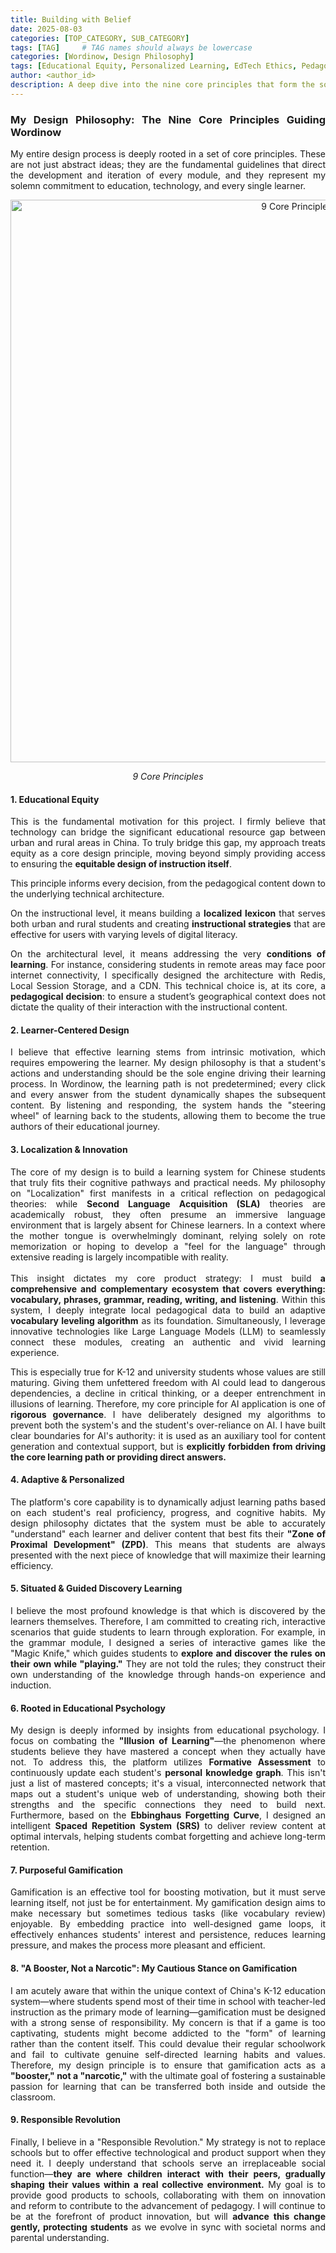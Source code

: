 ```yaml
---
title: Building with Belief
date: 2025-08-03
categories: [TOP_CATEGORY, SUB_CATEGORY]
tags: [TAG]     # TAG names should always be lowercase
categories: [Wordinow, Design Philosophy]
tags: [Educational Equity, Personalized Learning, EdTech Ethics, Pedagogy, Cognitive Science, Localization, Responsible Innovation, Learning Science, Founder Story]
author: <author_id>        
description: A deep dive into the nine core principles that form the soul of Wordinow, guiding its mission to deliver a truly equitable, personalized, and responsible learning experience for every student.
---
```

<div style="text-align: justify;">
<h3>My Design Philosophy: The Nine Core Principles Guiding Wordinow</h3>

<p>My entire design process is deeply rooted in a set of core principles. These are not just abstract ideas; they are the fundamental guidelines that direct the development and iteration of every module, and they represent my solemn commitment to education, technology, and every single learner.</p>

<p align="center">
  <img src="{{ '/assets/9corep.jpg' | relative_url }}" alt="9 Core Principles" width="900">
</p>

<p align="center"><em>9 Core Principles</em></p>

<h4>1. Educational Equity</h4>

<p>This is the fundamental motivation for this project. I firmly believe that technology can bridge the significant educational resource gap between urban and rural areas in China. To truly bridge this gap, my approach treats equity as a core design principle, moving beyond simply providing access to ensuring the <strong>equitable design of instruction itself</strong>.</p>

<p>This principle informs every decision, from the pedagogical content down to the underlying technical architecture.</p>

<p>On the instructional level, it means building a <strong>localized lexicon</strong> that serves both urban and rural students and creating <strong>instructional strategies</strong> that are effective for users with varying levels of digital literacy.</p>

<p>On the architectural level, it means addressing the very <strong>conditions of learning</strong>. For instance, considering students in remote areas may face poor internet connectivity, I specifically designed the architecture with Redis, Local Session Storage, and a CDN. This technical choice is, at its core, a <strong>pedagogical decision</strong>: to ensure a student’s geographical context does not dictate the quality of their interaction with the instructional content.</p>

<h4>2. Learner-Centered Design</h4>
<p>I believe that effective learning stems from intrinsic motivation, which requires empowering the learner. My design philosophy is that a student's actions and understanding should be the sole engine driving their learning process. In Wordinow, the learning path is not predetermined; every click and every answer from the student dynamically shapes the subsequent content. By listening and responding, the system hands the "steering wheel" of learning back to the students, allowing them to become the true authors of their educational journey.</p>

<h4>3. Localization & Innovation</h4>
<p>The core of my design is to build a learning system for Chinese students that truly fits their cognitive pathways and practical needs. My philosophy on "Localization" first manifests in a critical reflection on pedagogical theories: while <strong>Second Language Acquisition (SLA)</strong> theories are academically robust, they often presume an immersive language environment that is largely absent for Chinese learners. In a context where the mother tongue is overwhelmingly dominant, relying solely on rote memorization or hoping to develop a "feel for the language" through extensive reading is largely incompatible with reality.
<br><br>
This insight dictates my core product strategy: I must build <strong>a comprehensive and complementary ecosystem that covers everything: vocabulary, phrases, grammar, reading, writing, and listening</strong>. Within this system, I deeply integrate local pedagogical data to build an adaptive <strong>vocabulary leveling algorithm</strong> as its foundation. Simultaneously, I leverage innovative technologies like Large Language Models (LLM) to seamlessly connect these modules, creating an authentic and vivid learning experience.</p>
<p>This is especially true for K-12 and university students whose values are still maturing. Giving them unfettered freedom with AI could lead to dangerous dependencies, a decline in critical thinking, or a deeper entrenchment in illusions of learning. Therefore, my core principle for AI application is one of <strong>rigorous governance</strong>. I have deliberately designed my algorithms to prevent both the system's and the student's over-reliance on AI. I have built clear boundaries for AI's authority: it is used as an auxiliary tool for content generation and contextual support, but is <strong>explicitly forbidden from driving the core learning path or providing direct answers.</strong></p>

<h4>4. Adaptive & Personalized</h4>
<p>The platform's core capability is to dynamically adjust learning paths based on each student's real proficiency, progress, and cognitive habits. My design philosophy dictates that the system must be able to accurately "understand" each learner and deliver content that best fits their <strong>"Zone of Proximal Development" (ZPD)</strong>. This means that students are always presented with the next piece of knowledge that will maximize their learning efficiency.</p>

<h4>5. Situated & Guided Discovery Learning</h4>
<p>I believe the most profound knowledge is that which is discovered by the learners themselves. Therefore, I am committed to creating rich, interactive scenarios that guide students to learn through exploration. For example, in the grammar module, I designed a series of interactive games like the "Magic Knife," which guides students to <strong>explore and discover the rules on their own while "playing."</strong> They are not told the rules; they construct their own understanding of the knowledge through hands-on experience and induction.</p>

<h4>6. Rooted in Educational Psychology</h4>
<p>My design is deeply informed by insights from educational psychology. I focus on combating the <strong>"Illusion of Learning"</strong>—the phenomenon where students believe they have mastered a concept when they actually have not. To address this, the platform utilizes <strong>Formative Assessment</strong> to continuously update each student's <strong>personal knowledge graph</strong>. This isn't just a list of mastered concepts; it's a visual, interconnected network that maps out a student's unique web of understanding, showing both their strengths and the specific connections they need to build next. Furthermore, based on the <strong>Ebbinghaus Forgetting Curve</strong>, I designed an intelligent <strong>Spaced Repetition System (SRS)</strong> to deliver review content at optimal intervals, helping students combat forgetting and achieve long-term retention.</p>

<h4>7. Purposeful Gamification</h4>
<p>Gamification is an effective tool for boosting motivation, but it must serve learning itself, not just be for entertainment. My gamification design aims to make necessary but sometimes tedious tasks (like vocabulary review) enjoyable. By embedding practice into well-designed game loops, it effectively enhances students' interest and persistence, reduces learning pressure, and makes the process more pleasant and efficient.</p>

<h4>8. "A Booster, Not a Narcotic": My Cautious Stance on Gamification</h4>
<p>I am acutely aware that within the unique context of China's K-12 education system—where students spend most of their time in school with teacher-led instruction as the primary mode of learning—gamification must be designed with a strong sense of responsibility. My concern is that if a game is too captivating, students might become addicted to the "form" of learning rather than the content itself. This could devalue their regular schoolwork and fail to cultivate genuine self-directed learning habits and values. Therefore, my design principle is to ensure that gamification acts as a <strong>"booster," not a "narcotic,"</strong> with the ultimate goal of fostering a sustainable passion for learning that can be transferred both inside and outside the classroom.</p>

<h4>9. Responsible Revolution</h4>
<p>Finally, I believe in a "Responsible Revolution." My strategy is not to replace schools but to offer effective technological and product support when they need it. I deeply understand that schools serve an irreplaceable social function—<strong>they are where children interact with their peers, gradually shaping their values within a real collective environment.</strong> My goal is to provide good products to schools, collaborating with them on innovation and reform to contribute to the advancement of pedagogy. I will continue to be at the forefront of product innovation, but will <strong>advance this change gently, protecting students</strong> as we evolve in sync with societal norms and parental understanding.</p>
</div>
